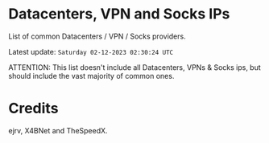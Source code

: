 # Datacenters, VPN and Socks IPs
 
List of common Datacenters / VPN / Socks providers. 

Latest update: `Saturday 02-12-2023 02:30:24 UTC` 

ATTENTION: This list doesn't include all Datacenters, VPNs & Socks ips, 
but should include the vast majority of common ones.

# Credits
ejrv, X4BNet and TheSpeedX.
